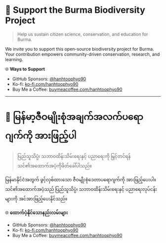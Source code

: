 # 🙌 Support the Burma Biodiversity Project  
> Help us sustain citizen science, conservation, and education for Burma.

We invite you to support this open-source biodiversity project for Burma.  
Your contribution empowers community-driven conservation, research, and learning.

🌐 **Ways to Support**  
- GitHub Sponsors: [@hanhtoophyo90](https://github.com/sponsors/hanhtoophyo90)  
- Ko-fi: [ko-fi.com/hanhtoophyo90](https://ko-fi.com/hanhtoophyo90)  
- Buy Me a Coffee: [buymeacoffee.com/hanhtoophyo90](https://buymeacoffee.com/hanhtoophyo90)  

---

# 🙌 မြန်မာ့ဇီဝမျိုးစုံအချက်အလက်ပရောဂျက်ကို အားဖြည့်ပါ  
> ပြည်သူသိပ္ပံ၊ သဘာဝထိန်းသိမ်းရေးနှင့် ပညာရေးကို မြှင့်တင်ရန် သင်၏အထောက်အပံ့ကိုဖိတ်ခေါ်ပါသည်။

မြန်မာနိုင်ငံအတွက် ဖွင့်လှစ်ထားသော ဇီဝမျိုးစုံဒေတာပရောဂျက်ကို အားဖြည့်ပေးပါ။  
သင်၏အထောက်အပံ့သည် ပြည်သူသိပ္ပံ၊ သဘာဝထိန်းသိမ်းရေးနှင့် ပညာရေးလုပ်ငန်းများကို အင်အားဖြည့်ပေးနိုင်သည်။

🌐 **ထောက်ပံ့နိုင်သောနည်းလမ်းများ**  
- GitHub Sponsors: [@hanhtoophyo90](https://github.com/sponsors/hanhtoophyo90)  
- Ko-fi: [ko-fi.com/hanhtoophyo90](https://ko-fi.com/hanhtoophyo90)  
- Buy Me a Coffee: [buymeacoffee.com/hanhtoophyo90](https://buymeacoffee.com/hanhtoophyo90)
